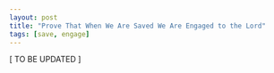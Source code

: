 ```yaml
---
layout: post
title: "Prove That When We Are Saved We Are Engaged to the Lord"
tags: [save, engage]
---
```


\[ TO BE UPDATED \]

<!--
1 Cor. 3:6 (they got saved)
2 Cor. 11:2 (they got betrothed)
Hosea 2:19-20
-->

